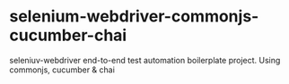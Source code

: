# selenium-webdriver-commonjs-cucumber-chai
seleniuv-webdriver end-to-end test automation boilerplate project. Using commonjs, cucumber &amp; chai
